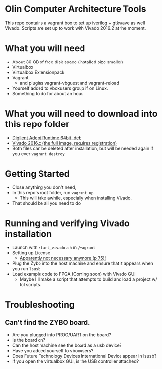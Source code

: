 # Olin Computer Architecture Tools
This repo contains a vagrant box to set up iverilog + gtkwave as well Vivado.
Scripts are set up to work with Vivado 2016.2 at the moment.

# What you will need
* About 30 GB of free disk space (installed size smaller)
* Virtualbox
* Virtualbox Extensionpack
* Vagrant
  * and plugins vagrant-vbguest and vagrant-reload
* Yourself added to vboxusers group if on Linux.
* Something to do for about an hour.

# What you will need to download into this repo folder
* [Digilent Adept Runtime 64bit .deb](https://reference.digilentinc.com/reference/software/adept/start?redirect=1id=digilent_adept_2#software_downloads)
* [Vivado 2016.x (the full image, requires registration)](http://www.xilinx.com/support/download.html)
* Both files can be deleted after installation, but will be needed again if you ever `vagrant destroy`

# Getting Started
* Close anything you don't need,
* In this repo's root folder, run `vagrant up`
  * This will take awhile, especially when installing Vivado.
* That should be all you need to do!

# Running and verifying Vivado installation
* Launch with `start_vivado.sh` in `/vagrant`
* Setting up License
  * [Apparently not necessary anymore (p 75)!](http://www.xilinx.com/support/documentation/sw_manuals/xilinx2016_2/ug973-vivado-release-notes-install-license.pdf)
* Plug the Zybo into the host machine and ensure that it appears when you run `lsusb`
* Load example code to FPGA (Coming soon) with Vivado GUI
  * Maybe I'll make a script that attempts to build and load a project w/ tcl scripts.

# Troubleshooting
## Can't find the ZYBO board.
* Are you plugged into PROG/UART on the board?
* Is the board on?
* Can the host machine see the board as a usb device?
* Have you added yourself to vboxusers?
* Does Future Technology Devices International Device appear in lsusb?
* If you open the virtualbox GUI, is the USB controller attached?
